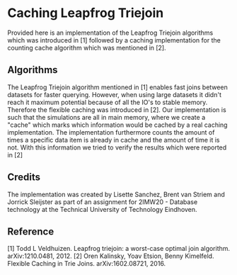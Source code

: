 # Caching Leapfrog Triejoin

Provided here is an implementation of the Leapfrog Triejoin algorithms which was introduced in [1]
followed by a caching implementation for the counting cache algorithm which was mentioned in [2].

## Algorithms
The Leapfrog Triejoin algorithm mentioned in [1] enables fast joins between datasets for faster querying.
However, when using large datasets it didn't reach it maximum potential because of all the IO's to stable memory.
Therefore the flexible caching was introduced in [2].
Our implementation is such that the simulations are all in main memory, where we create a "cache" which marks
which information would be cached by a real caching implementation. The implementation furthermore counts the amount of
times a specific data item is already in cache and the amount of time it is not. With this information we tried to verify
the results which were reported in [2]

## Credits
The implementation was created by Lisette Sanchez, Brent van Striem and Jorrick Sleijster as part of an assignment for
2IMW20 - Database technology at the Technical University of Technology Eindhoven.


## Reference
[1] Todd L Veldhuizen. Leapfrog triejoin: a worst-case optimal join algorithm. arXiv:1210.0481, 2012.
[2] Oren Kalinsky, Yoav Etsion, Benny Kimelfeld. Flexible Caching in Trie Joins. arXiv:1602.08721, 2016.
